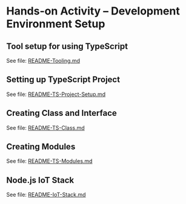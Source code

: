 # Hands-on Activity – Development Environment Setup

## Tool setup for using TypeScript

See file: [README-Tooling.md](/README-Tooling.md)

## Setting up TypeScript Project

See file: [README-TS-Project-Setup.md](/README-TS-Project-Setup.md)

## Creating Class and Interface 

See file: [README-TS-Class.md](/README-TS-Class.md)

## Creating Modules

See file: [README-TS-Modules.md](/README-TS-Modules.md)

## Node.js IoT Stack

See file: [README-IoT-Stack.md](/README-IoT-Stack.md)
